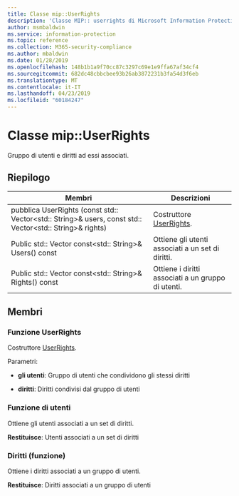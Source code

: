 ```yaml
---
title: Classe mip::UserRights
description: 'Classe MIP:: userrights di Microsoft Information Protection (MIP) SDK vengono documentate.'
author: msmbaldwin
ms.service: information-protection
ms.topic: reference
ms.collection: M365-security-compliance
ms.author: mbaldwin
ms.date: 01/28/2019
ms.openlocfilehash: 148b1b1a9f70cc87c3297c69e1e9ffa67af34cf4
ms.sourcegitcommit: 682dc48cbbcbee93b26ab3872231b3fa54d3f6eb
ms.translationtype: MT
ms.contentlocale: it-IT
ms.lasthandoff: 04/23/2019
ms.locfileid: "60184247"
---
```

# <a name="class-mipuserrights"></a>Classe mip::UserRights 
Gruppo di utenti e diritti ad essi associati.
  
## <a name="summary"></a>Riepilogo
 Membri                        | Descrizioni                                
--------------------------------|---------------------------------------------
pubblica UserRights (const std:: Vector\<std:: String\>& users, const std:: Vector\<std:: String\>& rights)  |  Costruttore [UserRights](class_mip_userrights.md).
Public std:: Vector const\<std:: String\>& Users() const  |  Ottiene gli utenti associati a un set di diritti.
Public std:: Vector const\<std:: String\>& Rights() const  |  Ottiene i diritti associati a un gruppo di utenti.
  
## <a name="members"></a>Membri
  
### <a name="userrights-function"></a>Funzione UserRights
Costruttore [UserRights](class_mip_userrights.md).

Parametri:  
* **gli utenti**: Gruppo di utenti che condividono gli stessi diritti 


* **diritti**: Diritti condivisi dal gruppo di utenti


  
### <a name="users-function"></a>Funzione di utenti
Ottiene gli utenti associati a un set di diritti.

  
**Restituisce**: Utenti associati a un set di diritti
  
### <a name="rights-function"></a>Diritti (funzione)
Ottiene i diritti associati a un gruppo di utenti.

  
**Restituisce**: Diritti associati a un gruppo di utenti